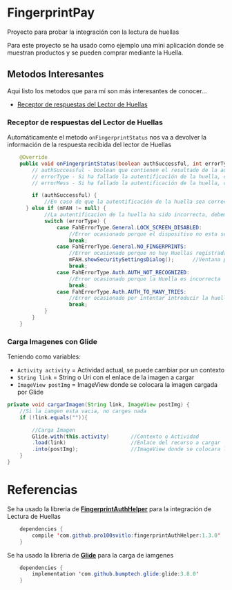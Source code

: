 # FingerprintPay
Proyecto para probar la integración con la lectura de huellas

Para este proyecto se ha usado como ejemplo una mini aplicación donde se muestran productos y se pueden comprar mediante la Huella.

## Metodos Interesantes
Aqui listo los metodos que para mí son más interesantes de conocer...
- <a href="#Receptor-de-respuestas-del-Lector-de-Huellas">Receptor de respuestas del Lector de Huellas</a>

### Receptor de respuestas del Lector de Huellas
Automáticamente el metodo `onFingerprintStatus` nos va a devolver la información de la respuesta recibida del lector de Huellas
```java
    @Override
    public void onFingerprintStatus(boolean authSuccessful, int errorType, CharSequence errorMess) {
        // authSuccessful - boolean que contienen el resultado de la autentificación
        // errorType - Si ha fallado la autentificación de la huella, contiene el código de error
        // errorMess - Si ha fallado la autentificación de la huella, contiene el mensaje de error con la posible razón del error

        if (authSuccessful) {
            //En caso de que la autentificación de la huella sea correcta ejecuta el código de aqui
      } else if (mFAH != null) {
            //La autentificacion de la huella ha sido incorrecta, debemos filtrar los errores para saber porque ha fallado
            switch (errorType) {
                case FahErrorType.General.LOCK_SCREEN_DISABLED:
                    //Error ocasionado porque el dispositivo no esta seguro al no tener la pantalla de bloqueo protegida
                    break;
                case FahErrorType.General.NO_FINGERPRINTS:
                    //Error ocasionado porque no hay Huellas registradas en el dispositivo
                    mFAH.showSecuritySettingsDialog();      //Ventana predefinida avisando de esto
                    break;
                case FahErrorType.Auth.AUTH_NOT_RECOGNIZED:
                    //Error ocasionado porque la Huella es incorrecta
                    break;
                case FahErrorType.Auth.AUTH_TO_MANY_TRIES:
                    //Error ocasionado por intentar introducir la huella incorrecta demasiadas veces
                    break;
            }
        }
    }

```


### Carga Imagenes con Glide
Teniendo como variables:
- `Activity activity` = Actividad actual, se puede cambiar por un contexto
- `String link` = String o Uri con el enlace de la imagen a cargar
- `ImageView postImg` = ImageView donde se colocara la imagen cargada por Glide
```java
private void cargarImagen(String link, ImageView postImg) {
    //Si la iamgen esta vacia, no carges nada
    if (!link.equals("")){

        //Carga Imagen
        Glide.with(this.activity)       //Contexto o Actividad
        .load(link)                     //Enlace del recurso a cargar
        .into(postImg);                 //ImageView donde se colocara la imagen
    }
}
```

# Referencias
Se ha usado la libreria de <a href="https://github.com/pro100svitlo/FingerprintAuthHelper">**FingerprintAuthHelper**</a> para la integración de Lectura de Huellas 
```java
    dependencies {
        compile 'com.github.pro100svitlo:fingerprintAuthHelper:1.3.0'
    }
```

Se ha usado la libreria de <a href="https://github.com/bumptech/glide">**Glide**</a> para la carga de iamgenes
```java
    dependencies {
        implementation 'com.github.bumptech.glide:glide:3.8.0'
    }
```
